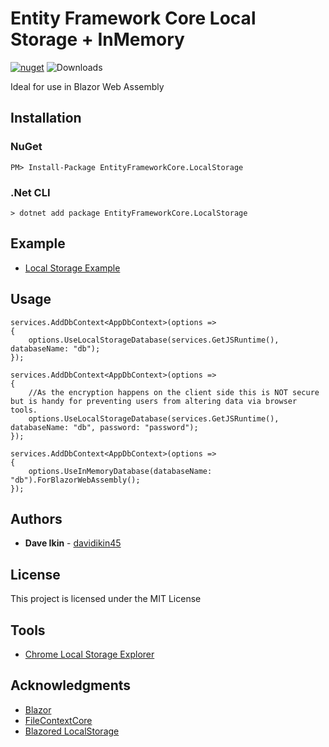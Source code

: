 ﻿# Entity Framework Core Local Storage + InMemory

[![nuget](https://img.shields.io/nuget/v/EntityFrameworkCore.LocalStorage.svg)](https://www.nuget.org/packages/Blazor.EntityFrameworkCore.LocalStorage/) ![Downloads](https://img.shields.io/nuget/dt/EntityFrameworkCore.LocalStorage.svg "Downloads")

Ideal for use in Blazor Web Assembly

## Installation

### NuGet
```
PM> Install-Package EntityFrameworkCore.LocalStorage
```

### .Net CLI
```
> dotnet add package EntityFrameworkCore.LocalStorage
```
## Example
* [Local Storage Example](https://eflocalstorage.azurewebsites.net)

## Usage

```
services.AddDbContext<AppDbContext>(options =>
{
	options.UseLocalStorageDatabase(services.GetJSRuntime(), databaseName: "db");
});
```

```
services.AddDbContext<AppDbContext>(options =>
{
	//As the encryption happens on the client side this is NOT secure but is handy for preventing users from altering data via browser tools.
	options.UseLocalStorageDatabase(services.GetJSRuntime(), databaseName: "db", password: "password");
});
```

```
services.AddDbContext<AppDbContext>(options =>
{
	options.UseInMemoryDatabase(databaseName: "db").ForBlazorWebAssembly();
});
```

## Authors

* **Dave Ikin** - [davidikin45](https://github.com/davidikin45)

## License

This project is licensed under the MIT License

## Tools

* [Chrome Local Storage Explorer](https://chrome.google.com/webstore/detail/local-storage-explorer/hglfomidogadbhelcfomenpieffpfaeb)

## Acknowledgments

* [Blazor](https://dotnet.microsoft.com/apps/aspnet/web-apps/blazor)
* [FileContextCore](https://github.com/morrisjdev/FileContextCore)
* [Blazored LocalStorage](https://github.com/Blazored/LocalStorage)